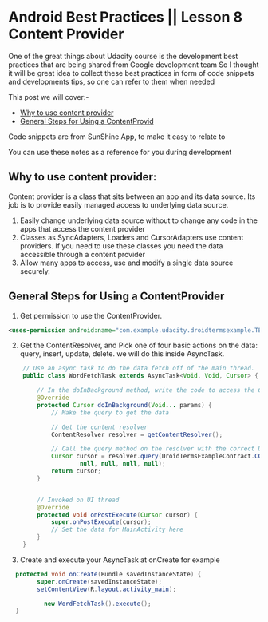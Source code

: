 # Android Best Practices || Lesson 8 Content Provider 

One of the great things about Udacity course is the development best practices that are being shared from Google development team 
So I thought it will be great idea  to collect these best practices in form of code snippets and developments tips, so one can refer to them when needed 

This post we will cover:-
* [Why to use content provider](why-to-use-content-provider)
* [General Steps for Using a ContentProvid](general-steps-for-using-a-contentprovider)


Code snippets are from SunShine App, to make it easy to relate to 

You can use these notes as a reference for you during development 





## Why to use content provider: 
Content provider is a class that sits between an app and its data source. Its job is to provide easily managed access to underlying data source.
1. Easily change underlying data source without to change any code in the apps that access the content provider
2. Classes as SyncAdapters, Loaders and CursorAdapters use content providers. If you need to use these classes you need the data accessible through a content provider
3. Allow many apps to access, use and modify a single data source securely.

## General Steps for Using a ContentProvider
1. Get permission to use the ContentProvider.

```xml
<uses-permission android:name="com.example.udacity.droidtermsexample.TERMS_READ" />
```

2. Get the ContentResolver, and Pick one of four basic actions on the data: query, insert, update, delete.
we will do this inside AsyncTask.

```java
    // Use an async task to do the data fetch off of the main thread.
    public class WordFetchTask extends AsyncTask<Void, Void, Cursor> {

        // In the doInBackground method, write the code to access the ContentProvider
        @Override
        protected Cursor doInBackground(Void... params) {
            // Make the query to get the data

            // Get the content resolver
            ContentResolver resolver = getContentResolver();

            // Call the query method on the resolver with the correct Uri from the contract class
            Cursor cursor = resolver.query(DroidTermsExampleContract.CONTENT_URI,
                    null, null, null, null);
            return cursor;
        }


        // Invoked on UI thread
        @Override
        protected void onPostExecute(Cursor cursor) {
            super.onPostExecute(cursor);
            // Set the data for MainActivity here 
        }
    }
```

3. Create and execute your AsyncTask at onCreate for example

```java
  protected void onCreate(Bundle savedInstanceState) {
        super.onCreate(savedInstanceState);
        setContentView(R.layout.activity_main);

          new WordFetchTask().execute();
  }
```
